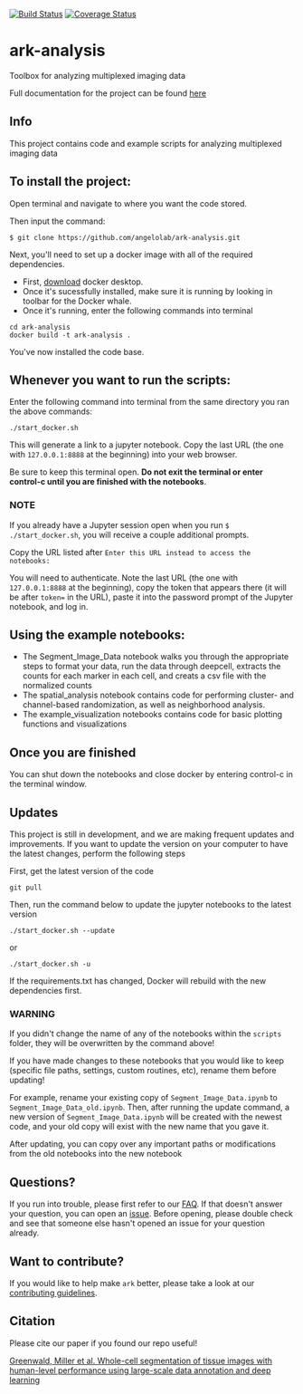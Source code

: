 [![Build Status](https://travis-ci.com/angelolab/ark-analysis.svg?branch=master)](https://travis-ci.com/angelolab/ark-analysis)
[![Coverage Status](https://coveralls.io/repos/github/angelolab/ark-analysis/badge.svg?branch=master)](https://coveralls.io/github/angelolab/ark-analysis?branch=master)

# ark-analysis

Toolbox for analyzing multiplexed imaging data

Full documentation for the project can be found [here](https://ark-analysis.readthedocs.io/en/latest/)

## Info

This project contains code and example scripts for analyzing multiplexed imaging data

## To install the project:

Open terminal and navigate to where you want the code stored.

Then input the command:

```
$ git clone https://github.com/angelolab/ark-analysis.git
```

Next, you'll need to set up a docker image with all of the required dependencies.
 - First, [download](https://hub.docker.com/?overlay=onboarding) docker desktop. 
 - Once it's sucessfully installed, make sure it is running by looking in toolbar for the Docker whale.
 - Once it's running, enter the following commands into terminal 

```
cd ark-analysis
docker build -t ark-analysis .
``` 

You've now installed the code base. 

## Whenever you want to run the scripts:

Enter the following command into terminal from the same directory you ran the above commands:

```
./start_docker.sh
``` 

This will generate a link to a jupyter notebook. Copy the last URL (the one with `127.0.0.1:8888` at the beginning) into your web browser.

Be sure to keep this terminal open.  **Do not exit the terminal or enter control-c until you are finished with the notebooks**.

### NOTE

If you already have a Jupyter session open when you run `$ ./start_docker.sh`, you will receive a couple additional prompts. 

Copy the URL listed after `Enter this URL instead to access the notebooks:` 

You will need to authenticate. Note the last URL (the one with `127.0.0.1:8888` at the beginning), copy the token that appears there (it will be after `token=` in the URL), paste it into the password prompt of the Jupyter notebook, and log in.

## Using the example notebooks:
- The Segment_Image_Data notebook walks you through the appropriate steps to format your data, run the data through deepcell, extracts the counts for each marker in each cell, and creats a csv file with the normalized counts
- The spatial_analysis notebook contains code for performing cluster- and channel-based randomization, as well as neighborhood analysis. 
- The example_visualization notebooks contains code for basic plotting functions and visualizations


## Once you are finished

You can shut down the notebooks and close docker by entering control-c in the terminal window.

## Updates

This project is still in development, and we are making frequent updates and improvements. If you want to update the version on your computer to have the latest changes, perform the following steps

First, get the latest version of the code

```
git pull
```

Then, run the command below to update the jupyter notebooks to the latest version
```
./start_docker.sh --update
```
or
```
./start_docker.sh -u
```

If the requirements.txt has changed, Docker will rebuild with the new dependencies first.

### WARNING

If you didn't change the name of any of the notebooks within the `scripts` folder, they will be overwritten by the command above!

If you have made changes to these notebooks that you would like to keep (specific file paths, settings, custom routines, etc), rename them before updating!

For example, rename your existing copy of `Segment_Image_Data.ipynb` to `Segment_Image_Data_old.ipynb`. Then, after running the update command, a new version of `Segment_Image_Data.ipynb` will be created with the newest code, and your old copy will exist with the new name that you gave it. 

After updating, you can copy over any important paths or modifications from the old notebooks into the new notebook

## Questions?

If you run into trouble, please first refer to our [FAQ](https://ark-analysis.readthedocs.io/en/latest/_rtd/faq.html). If that doesn't answer your question, you can open an [issue](https://github.com/angelolab/ark-analysis/issues). Before opening, please double check and see that someone else hasn't opened an issue for your question already. 

## Want to contribute?  

If you would like to help make `ark` better, please take a look at our [contributing guidelines](https://ark-analysis.readthedocs.io/en/latest/_rtd/contributing.html). 

## Citation
Please cite our paper if you found our repo useful!

[Greenwald, Miller et al. Whole-cell segmentation of tissue images with human-level performance using large-scale data annotation and deep learning](https://www.biorxiv.org/content/10.1101/2021.03.01.431313v2)
